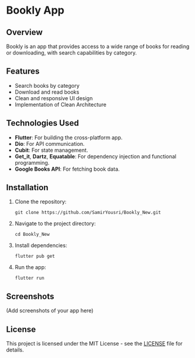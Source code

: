 # Bookly App

## Overview
Bookly is an app that provides access to a wide range of books for reading or downloading, with search capabilities by category.

## Features
- Search books by category
- Download and read books
- Clean and responsive UI design
- Implementation of Clean Architecture

## Technologies Used
- **Flutter**: For building the cross-platform app.
- **Dio**: For API communication.
- **Cubit**: For state management.
- **Get_it**, **Dartz**, **Equatable**: For dependency injection and functional programming.
- **Google Books API**: For fetching book data.

## Installation
1. Clone the repository: 
    ```
    git clone https://github.com/SamirYousri/Bookly_New.git
    ```
2. Navigate to the project directory:
    ```
    cd Bookly_New
    ```
3. Install dependencies:
    ```
    flutter pub get
    ```
4. Run the app:
    ```
    flutter run
    ```

## Screenshots
(Add screenshots of your app here)

## License
This project is licensed under the MIT License - see the [LICENSE](LICENSE) file for details.
